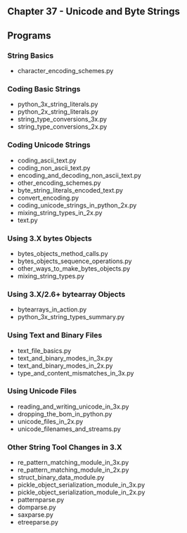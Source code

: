 ## Chapter 37 - Unicode and Byte Strings

## Programs

### String Basics
* character_encoding_schemes.py

### Coding Basic Strings
* python_3x_string_literals.py
* python_2x_string_literals.py
* string_type_conversions_3x.py
* string_type_conversions_2x.py

### Coding Unicode Strings
* coding_ascii_text.py
* coding_non_ascii_text.py
* encoding_and_decoding_non_ascii_text.py
* other_encoding_schemes.py
* byte_string_literals_encoded_text.py
* convert_encoding.py
* coding_unicode_strings_in_python_2x.py
* mixing_string_types_in_2x.py
* text.py

### Using 3.X bytes Objects
* bytes_objects_method_calls.py
* bytes_objects_sequence_operations.py
* other_ways_to_make_bytes_objects.py
* mixing_string_types.py

### Using 3.X/2.6+ bytearray Objects
* bytearrays_in_action.py
* python_3x_string_types_summary.py

### Using Text and Binary Files
* text_file_basics.py
* text_and_binary_modes_in_3x.py
* text_and_binary_modes_in_2x.py
* type_and_content_mismatches_in_3x.py 

### Using Unicode Files
* reading_and_writing_unicode_in_3x.py
* dropping_the_bom_in_python.py
* unicode_files_in_2x.py
* unicode_filenames_and_streams.py

### Other String Tool Changes in 3.X
* re_pattern_matching_module_in_3x.py
* re_pattern_matching_module_in_2x.py
* struct_binary_data_module.py
* pickle_object_serialization_module_in_3x.py
* pickle_object_serialization_module_in_2x.py
* patternparse.py
* domparse.py
* saxparse.py
* etreeparse.py

